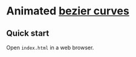 # Animated [bezier curves](https://en.wikipedia.org/wiki/B%C3%A9zier_curve)

## Quick start
Open `index.html` in a web browser.
